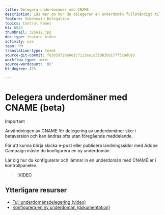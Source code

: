 ```yaml
---
title: Delegera underdomäner med CNAME
description: Läs mer om hur du delegerar en underdomän fullständigt till Adobe Campaign.
feature: Subdomain Delegation
topics: Control Panel
kt: 6014
thumbnail: 326612.jpg
doc-type: feature video
activity: use
team: PM
translation-type: tm+mt
source-git-commit: fe305d729e8e1c7113ae1c310b3b8177f3cad093
workflow-type: tm+mt
source-wordcount: '95'
ht-degree: 47%

---
```



# Delegera underdomäner med CNAME (beta)

>[!IMPORTANT]
>
> Användningen av CNAME för delegering av underdomäner sker i betaversion och kan ändras ofta utan föregående meddelande.

För att kunna börja skicka e-post eller publicera landningssidor med Adobe Campaign måste du konfigurera en ny underdomän.

Lär dig hur du konfigurerar och lämnar in en underdomän med CNAME:er i kontrollpanelen.

>[!VIDEO](https://video.tv.adobe.com/v/326612?quality=12)

## Ytterligare resurser

* [Full underdomänsdelegering (video)](./subdomain-delegation.md)
* [Konfigurera en ny underdomän (dokumentation)](https://docs.adobe.com/content/help/sv-SE/control-panel/using/subdomains-and-certificates/setting-up-new-subdomain.html)
